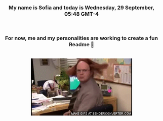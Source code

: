 


<div align="center">
<h3 >My name is Sofia and today is Wednesday, 29 September, 05:48 GMT-4</h3><br>
<h3 >For now, me and my personalities are working to create a fun Readme 👋
</h3><br>
<img src='img/dwight.gif' alt='working...'/>
</div>
